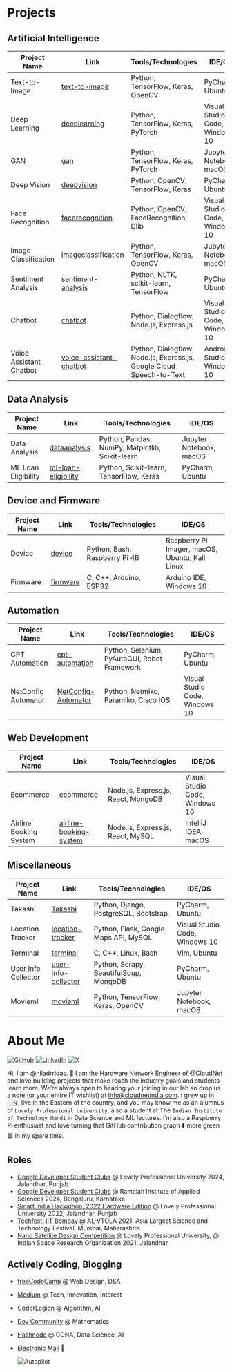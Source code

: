 # Projects
## Artificial Intelligence

| Project Name | Link | Tools/Technologies | IDE/OS |
| --- | --- | --- | --- |
| Text-to-Image | [text-to-image](https://github.com/niladrridas/text-to-image) | Python, TensorFlow, Keras, OpenCV | PyCharm, Ubuntu |
| Deep Learning | [deeplearning](https://github.com/niladrridas/deeplearning) | Python, TensorFlow, Keras, PyTorch | Visual Studio Code, Windows 10 |
| GAN | [gan](https://github.com/niladrridas/gan) | Python, TensorFlow, Keras, PyTorch | Jupyter Notebook, macOS |
| Deep Vision | [deepvision](https://github.com/niladrridas/deepvision) | Python, OpenCV, TensorFlow, Keras | PyCharm, Ubuntu |
| Face Recognition | [facerecognition](https://github.com/niladrridas/facerecognition) | Python, OpenCV, FaceRecognition, Dlib | Visual Studio Code, Windows 10 |
| Image Classification | [imageclassification](https://github.com/niladrridas/imageclassification) | Python, TensorFlow, Keras, OpenCV | Jupyter Notebook, macOS |
| Sentiment Analysis | [sentiment-analysis](https://github.com/niladrridas/sentiment-analysis) | Python, NLTK, scikit-learn, TensorFlow | PyCharm, Ubuntu |
| Chatbot | [chatbot](https://github.com/niladrridas/chatbot) | Python, Dialogflow, Node.js, Express.js | Visual Studio Code, Windows 10 |
| Voice Assistant Chatbot | [voice-assistant-chatbot](https://github.com/niladrridas/voice-assistant-chatbot) | Python, Dialogflow, Node.js, Express.js, Google Cloud Speech-to-Text | Android Studio, Windows 10 |

## Data Analysis

| Project Name | Link | Tools/Technologies | IDE/OS |
| --- | --- | --- | --- |
| Data Analysis | [dataanalysis](https://github.com/niladrridas/dataanalysis) | Python, Pandas, NumPy, Matplotlib, Scikit-learn | Jupyter Notebook, macOS |
| ML Loan Eligibility | [ml-loan-eligibility](https://github.com/niladrridas/ml-loan-eligibility) | Python, Scikit-learn, TensorFlow, Keras | PyCharm, Ubuntu |

## Device and Firmware

| Project Name | Link | Tools/Technologies | IDE/OS |
| --- | --- | --- | --- |
| Device | [device](https://github.com/niladrridas/device) | Python, Bash, Raspberry Pi 4B | Raspberry Pi Imager, macOS, Ubuntu, Kali Linux |
| Firmware | [firmware](https://github.com/niladrridas/firmware) | C, C++, Arduino, ESP32 | Arduino IDE, Windows 10 |

## Automation

| Project Name | Link | Tools/Technologies | IDE/OS |
| --- | --- | --- | --- |
| CPT Automation | [cpt-automation](https://github.com/niladrridas/cpt-automation) | Python, Selenium, PyAutoGUI, Robot Framework | PyCharm, Ubuntu |
| NetConfig Automator | [NetConfig-Automator](https://github.com/niladrridas/NetConfig-Automator) | Python, Netmiko, Paramiko, Cisco IOS | Visual Studio Code, Windows 10 |

## Web Development

| Project Name | Link | Tools/Technologies | IDE/OS |
| --- | --- | --- | --- |
| Ecommerce | [ecommerce](https://github.com/niladrridas/ecommerce) | Node.js, Express.js, React, MongoDB | Visual Studio Code, Windows 10 |
| Airline Booking System | [airline-booking-system](https://github.com/niladrridas/airline-booking-system) | Node.js, Express.js, React, MySQL | IntelliJ IDEA, macOS |

## Miscellaneous

| Project Name | Link | Tools/Technologies | IDE/OS |
| --- | --- | --- | --- |
| Takashi | [Takashi](https://github.com/niladrridas/Takashi) | Python, Django, PostgreSQL, Bootstrap | PyCharm, Ubuntu |
| Location Tracker | [location-tracker](https://github.com/niladrridas/location-tracker) | Python, Flask, Google Maps API, MySQL | Visual Studio Code, Windows 10 |
| Terminal | [terminal](https://github.com/niladrridas/terminal) | C, C++, Linux, Bash | Vim, Ubuntu |
| User Info Collector | [user-info-collector](https://github.com/niladrridas/user-info-collector) | Python, Scrapy, BeautifulSoup, MongoDB | PyCharm, Ubuntu |
| Movieml | [movieml](https://github.com/niladrridas/movieml) | Python, TensorFlow, Keras, OpenCV | Jupyter Notebook, macOS |

# About Me

[![GitHub](https://img.shields.io/badge/GitHub-%40niladrridas-239a3b.svg)](https://github.com/niladrridas)
[![LinkedIn](https://img.shields.io/badge/Linked-in-0c66c3.svg)](https://www.linkedin.com/in/niladrridas/)
[![X](https://img.shields.io/badge/X-%40niladrridas-222222.svg)](https://x.com/niladrridas)

Hi, I am [@niladrridas](https://github.com/niladrridas). 👋 I am the [Hardware Network Engineer](https://cloudnetindia.com/hardware-networking/) of [@CloudNet](https://cloudnetindia.com/) and love building projects that make reach the industry goals and students learn more. We’re always open to hearing your joining in our lab so drop us a note (or your entire IT wishlist) at [info@cloudnetindia.com](mailto:info@cloudnetindia.com). I grew up in 🇮🇳, live in the Eastern of the country, and you may know me as an alumnus of `Lovely Professional University`, also a student at The `Indian Institute of Technology Mandi` in Data Science and ML lectures. I’m also a Raspberry Pi enthusiast and love turning that GitHub contribution graph ⬇️ more green 🟩 in my spare time. 

## Roles 

* [Google Developer Student Clubs](https://gdsc.community.dev/lovely-professional-university-jalandhar-india/) @ Lovely Professional University 2024, Jalandhar, Punjab
* [Google Developer Student Clubs](https://gdsc.community.dev/u/mz64gm/#/about) @ Ramaiah Institute of Applied Sciences 2024, Bengaluru, Karnataka
* [Smart India Hackathon, 2022 Hardware Edition](https://www.sih.gov.in/sih2022s) @ Lovely Professional University 2022, Jalandhar, Punjab
* [Techfest, IIT Bombay](https://www.facebook.com/iitbombaytechfest/photos/a.1138396152939152/4133042983474439/?type=3) @ AL-VTOLA 2021, Asia Largest Science and Technology Festival, Mumbai, Maharashtra
* [Nano Satellite Design Competition](https://www.tribuneindia.com/news/jalandhar/lpu-plans-to-set-up-space-station-for-multiple-satellites-tracking-286076) @ Lovely Professional University, @ Indian Space Research Organization 2021, Jalandhar

## Actively Coding, Blogging

* [freeCodeCamp](https://www.freecodecamp.org/niladrridas) @ Web Design, DSA
* [Medium](https://niladrridas.medium.com/) @ Tech, Innovation, Interest
* [CoderLegion](https://coderlegion.com/286/foundational-algorithmic-paradigms-and-advanced-algorithmic-concepts-in-development) @ Algorithm, AI
* [Dev Community](https://dev.to/niladridas/introduction-to-mathematical-thinking-57mc) @ Mathematics
* [Hashnode](https://niladridas.hashnode.dev/configuring-vtp-with-inter-vlan-routing-using-cisco-packet-tracer) @ CCNA, Data Science, AI
* [Electronic Mail](mailto:niladrid091@gmail.com) 📧

  ![Autopilot](https://media.giphy.com/media/l0HlBO7eyXzSZkJri/giphy.gif)
